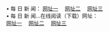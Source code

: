 &#8226; 每 日 新 闻：
<a href="http://nb33.ga:81/day/" target="_blank">网址一</a>
　<a href="http://css22.gq/day/" target="_blank">网址二</a>
　<a href="http://qq404.cf:81/day/" target="_blank">网址三</a><br />
&#8226; 每 日 新 闻...在线阅读（下载）网址：<br />
  <a href="http://nb33.ga:81/day/" target="_blank">网址一</a>
　<a href="http://css22.gq/day/" target="_blank">网址二</a>
　<a href="http://qq404.cf:81/day/" target="_blank">网址三</a><br />
